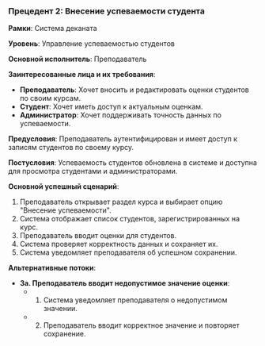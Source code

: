 ### Прецедент 2: Внесение успеваемости студента
**Рамки**: Система деканата

**Уровень**: Управление успеваемостью студентов

**Основной исполнитель**: Преподаватель

**Заинтересованные лица и их требования**:
- **Преподаватель**: Хочет вносить и редактировать оценки студентов по своим курсам.
- **Студент**: Хочет иметь доступ к актуальным оценкам.
- **Администратор**: Хочет поддерживать точность данных по успеваемости.

**Предусловия**: Преподаватель аутентифицирован и имеет доступ к записям студентов по своему курсу.

**Постусловия**: Успеваемость студентов обновлена в системе и доступна для просмотра студентами и администраторами.

**Основной успешный сценарий**:
1. Преподаватель открывает раздел курса и выбирает опцию "Внесение успеваемости".
2. Система отображает список студентов, зарегистрированных на курс.
3. Преподаватель вводит оценки для студентов.
4. Система проверяет корректность данных и сохраняет их.
5. Система уведомляет преподавателя об успешном сохранении.

**Альтернативные потоки**:
- **3а. Преподаватель вводит недопустимое значение оценки**:
  - 1. Система уведомляет преподавателя о недопустимом значении.
  - 2. Преподаватель вводит корректное значение и повторяет сохранение.
